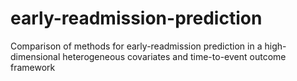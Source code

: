 # early-readmission-prediction
Comparison of methods for early-readmission prediction in a high-dimensional heterogeneous covariates and time-to-event outcome framework
